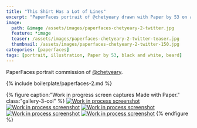 ```yaml
---
title: "This Shirt Has a Lot of Lines"
excerpt: "PaperFaces portrait of @chetyeary drawn with Paper by 53 on an iPad."
image: 
  path: &image /assets/images/paperfaces-chetyeary-2-twitter.jpg 
  feature: *image
  teaser: /assets/images/paperfaces-chetyeary-2-twitter-teaser.jpg
  thumbnail: /assets/images/paperfaces-chetyeary-2-twitter-150.jpg
categories: [paperfaces]
tags: [portrait, illustration, Paper by 53, black and white, beard]
---
```


PaperFaces portrait commission of [@chetyeary](https://twitter.com/chetyeary).

{% include boilerplate/paperfaces-2.md %}

{% figure caption:"Work in progress screen captures Made with Paper." class:"gallery-3-col" %}
[![Work in process screenshot](/assets/images/paperfaces-chetyeary-2-process-1-600.jpg)](/assets/images/paperfaces-chetyeary-2-process-1-lg.jpg) [![Work in process screenshot](/assets/images/paperfaces-chetyeary-2-process-2-600.jpg)](/assets/images/paperfaces-chetyeary-2-process-2-lg.jpg) [![Work in process screenshot](/assets/images/paperfaces-chetyeary-2-process-3-600.jpg)](/assets/images/paperfaces-chetyeary-2-process-3-lg.jpg) [![Work in process screenshot](/assets/images/paperfaces-chetyeary-2-process-4-600.jpg)](/assets/images/paperfaces-chetyeary-2-process-4-lg.jpg) [![Work in process screenshot](/assets/images/paperfaces-chetyeary-2-process-5-600.jpg)](/assets/images/paperfaces-chetyeary-2-process-5-lg.jpg)
{% endfigure %}

